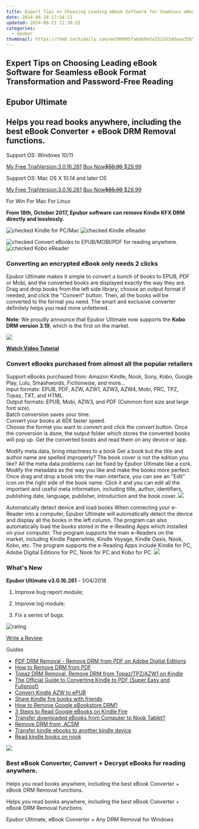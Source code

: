 ```yaml
---
title: Expert Tips on Choosing Leading eBook Software for Seamless eBook Format Transformation and Password-Free Reading
date: 2024-08-18 17:54:11
updated: 2024-08-21 11:30:25
categories:
  - epubor
thumbnail: https://thmb.techidaily.com/ee509985fa8ab0e5a1522d3ddaaa35b579b8ee6b6edaefb4d7205a810da0e219.jpg
---
```


## Expert Tips on Choosing Leading eBook Software for Seamless eBook Format Transformation and Password-Free Reading

## Epubor Ultimate

## Helps you read books anywhere, including the best eBook Converter + eBook DRM Removal functions.

Support OS: Windows 10/11

[My Free TrialVersion:3.0.16.261](https://tools.techidaily.com/epubor/ultimate/) [Buy Now~~$59.99~~ $29.99](https://tools.techidaily.com/epubor/ultimate/)

Support OS: Mac OS X 10.14 and later OS

[My Free TrialVersion:3.0.16.261](https://tools.techidaily.com/epubor/ultimate/) [Buy Now~~$65.99~~ $29.99](https://tools.techidaily.com/epubor/ultimate/)

For Win For Mac For Linux 



**From 18th, October 2017, Epubor software can remove Kindle KFX DRM directly and losslessly.**

![](http://www.epubor.com/style/images/icon_check.png "checked") Kindle for PC/Mac ![](http://www.epubor.com/style/images/icon_check.png "checked") Kindle eReader

![](http://www.epubor.com/style/images/icon_check.png "checked") Convert eBooks to EPUB/MOBI/PDF for reading anywhere. ![](http://www.epubor.com/style/images/icon_check.png "checked") Kobo eReader

### Converting an encrypted eBook only needs 2 clicks

Epubor Ultimate makes it simple to convert a bunch of books to EPUB, PDF or Mobi, and the converted books are displayed exactly the way they are. Drag and drop books from the left side library, choose an output format if needed, and click the "Convert" button. Then, all the books will be converted to the format you need. The smart and exclusive converter definitely helps you read more unfettered.

**Note**: We proudly announce that Epubor Ultimate now supports the **Kobo DRM version 3.19**, which is the first on the market.

[![](http://www.epubor.com/images/ultimate.htmlscreen1.png)](https://www.youtube.com/watch?v=An5PKE7EuJw)

[**Watch Video Tutorial**](https://www.youtube.com/watch?v=An5PKE7EuJw)



### Convert eBooks purchased from almost all the popular retailers

Support eBooks purchased from: Amazon Kindle, Nook, Sony, Kobo, Google Play, Lulu, Smashwords, Fictionwise, and more...   
Input formats: EPUB, PDF, AZW, AZW1, AZW3, AZW4, Mobi, PRC, TPZ, Topaz, TXT, and HTML.  
Output formats: EPUB, Mobi, AZW3, and PDF (Common font size and large font size).  
Batch conversion saves your time.   
Convert your books at 60X faster speed.   
Choose the format you want to convert and click the convert button. Once the conversion is done, the output folder which stores the converted books will pop up. Get the converted books and read them on any device or app.



Modify meta data, bring intactness to a book Get a book but the title and author name are spelled improperly? The book cover is not the edition you like? All the meta data problems can be fixed by Epubor Ultimate like a cork. Modify the metadata as the way you like and make the books more perfect. Once drag and drop a book into the main interface, you can see an "Edit" icon on the right side of the book name. Click it and you can edit all the important and useful meta information, including title, author, identifiers, publishing date, language, publisher, introduction and the book cover. ![](http://www.epubor.com/images/metadata-edit.png)



Automatically detect device and load books When connecting your e-Reader into a computer, Epubor Ultimate will automatically detect the device and display all the books in the left column. The program can also automatically load the books stored in the e-Reading Apps which installed on your computer. The program supports the main e-Readers on the market, including Kindle Paperwhite, Kindle Voyage, Kindle Oasis, Nook, Kobo, etc. The program supports the e-Reading Apps include Kindle for PC, Adobe Digital Editions for PC, Nook for PC and Kobo for PC. ![](http://www.epubor.com/images/primary1.png)



### What's New

**Epubor Ultimate v3.0.16.261** \- 1/04/2018

1) Improve bug report module;

2) Improve log module;

3) Fix a series of bugs.

![rating](http://www.epubor.com/images/star.png)

[Write a Review](https://tools.techidaily.com/epubor/ultimate/)

Guides 

* [PDF DRM Removal - Remove DRM from PDF on Adobe Digital Editions](https://tools.techidaily.com/epubor/products/)
* [How to Remove DRM from PDF](https://tools.techidaily.com/epubor/products/)
* [Topaz DRM Removal, Remove DRM from Topaz/TPZ/AZW1 on Kindle](https://tools.techidaily.com/epubor/products/)
* [The Official Guide to Converting Kindle to PDF (Super Easy and Fullproof)](http://www.epubor.com/convert-kindle-to-pdf.html)
* [Convert Kindle AZW to ePUB](https://tools.techidaily.com/epubor/products/)
* [Share Kindle fire books with friends](https://tools.techidaily.com/epubor/products/)
* [How to Remove Google eBookstore DRM?](https://tools.techidaily.com/epubor/products/)
* [3 Steps to Read Google eBooks on Kindle Fire](https://tools.techidaily.com/epubor/products/)
* [Transfer downloaded eBooks from Computer to Nook Tablet?](https://tools.techidaily.com/epubor/transfer/)
* [Remove DRM from .ACSM](https://tools.techidaily.com/epubor/products/)
* [Transfer kindle ebooks to another kindle device](https://tools.techidaily.com/epubor/products/)
* [Read kindle books on nook](https://tools.techidaily.com/epubor/products/)

![](http://www.epubor.com/images/product-guide2.jpg) 



### Best eBook Converter, Convert + Decrypt eBooks for reading anywhere.

Helps you read books anywhere, including the best eBook Converter + eBook DRM Removal functions.

Helps you read books anywhere, including the best eBook Converter + eBook DRM Removal functions.

Epubor Ultimate, eBook Converter + Any DRM Removal for Windows

<ins class="adsbygoogle"
     style="display:block"
     data-ad-format="autorelaxed"
     data-ad-client="ca-pub-7571918770474297"
     data-ad-slot="1223367746"></ins>



<ins class="adsbygoogle"
     style="display:block"
     data-ad-client="ca-pub-7571918770474297"
     data-ad-slot="8358498916"
     data-ad-format="auto"
     data-full-width-responsive="true"></ins>
